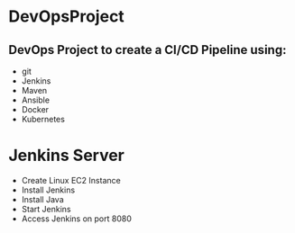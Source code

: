 # DevOpsProject



## DevOps Project to create a CI/CD Pipeline using:
- git 
- Jenkins
- Maven
- Ansible
- Docker
- Kubernetes

# Jenkins Server
- Create Linux EC2 Instance
- Install Jenkins
- Install Java
- Start Jenkins
- Access Jenkins on port 8080
